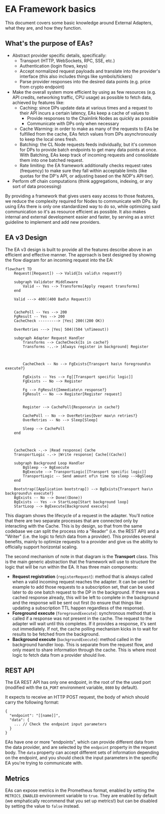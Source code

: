 # EA Framework basics

This document covers some basic knowledge around External Adapters, what they are, and how they function.

## What's the purpose of EAs?

- Abstract provider specific details, specifically:
  - Transport (HTTP, WebSockets, RPC, SSE, etc.)
  - Authentication (login flows, keys)
  - Accept normalized request payloads and translate into the provider's interface (this also includes things like symbols/tickers)
  - Parse provider responses into the desired data points (e.g. price from crypto endpoint)
- Make the overall system more efficient by using as few resources (e.g. API credits, networking traffic, CPU usage) as possible to fetch data, achieved by features like:
  - Caching: since DPs update data at various times and a request to their API incurs a certain latency, EAs keep a cache of values to
    - Provide responses to the Chainlink Nodes as quickly as possible
    - Communicate with DPs only when necessary
  - Cache Warming: in order to make as many of the requests to EAs be fulfilled from the cache, EAs fetch values from DPs asynchronously to keep the local ones fresh.
  - Batching: the CL Node requests feeds individually, but it's common for DPs to provide batch endpoints to get many data points at once. With Batching, EAs keep track of incoming requests and consolidate them into one batched request.
  - Rate limiting: the EA framework additionally checks request rates (frequency) to make sure they fall within acceptable limits (like quotas for the DP's API, or adjusting based on the NOP's API tier).
- Perform off chain computations (think aggregations, indexing, or any sort of data processing)

By providing a framework that gives users easy access to those features, we reduce the complexity required for Nodes to communicate with DPs. By using EAs there is only one standardized way to do so, while optimizing said communication so it's as resource efficient as possible. It also makes internal and external development easier and faster, by serving as a strict guideline to implement and add new providers.

## EA v3 Design

The EA v3 design is built to provide all the features describe above in an efficient and effective manner. The approach is best designed by showing the flow diagram for an incoming request into the EA:

```mermaid
flowchart TD
    Request([Request]) --> Valid{Is valid\n request?}

    subgraph Validator Middleware
        Valid -- Yes --> Transforms[Apply request transforms]
    end

    Valid ---> 400((400 Bad\n Request))


    CachePoll -- Yes --> 200
    FgResult -- Yes --> 200
    CacheCheck ---------> |Yes| 200((200 OK))

    OverRetries ---> |Yes| 504((504 \nTimeout))

    subgraph Adapter Request Handler
        Transforms --> CacheCheck{Is in cache?}
        Transforms -..-> |Always register in background| Register



        CacheCheck -- No --> FgExists{Transport has\n foreground\n execute?}

        FgExists -- Yes --> Fg[[Transport specific logic]]
        FgExists -- No --> Register

        Fg --> FgResult{Immediate\n response?}
        FgResult -- No --> Register[Register request]


        Register --> CachePoll{Response\n in cache?}

        CachePoll -- No --> OverRetries{Over max\n retries?}
        OverRetries -- No --> Sleep[Sleep]

        Sleep --> CachePoll
    end



    CacheCheck -.-> |Read response| Cache
    TransportLogic -.-> |Write response| Cache[(Cache)]

    subgraph Background Loop Handler
        BgSleep --> BgExecute
        BgExecute --> TransportLogic[[Transport specific logic]]
        TransportLogic -- Send amount of\n time to sleep -->BgSleep
    end

    Bootstrap([Application bootstrap]) --> BgExists{Transport has\n background\n execute?}
    BgExists -- No --> Done((Done))
    BgExists -- Yes --> StartLoop[Start background loop]
    StartLoop --> BgExecute[Background execute]

```

This diagram shows the lifecycle of a request in the adapter. You'll notice that there are two separate processes that are connected only by interacting with the Cache. This is by design, so that from the same codebase we can split the process into a "Reader" (i.e. the REST API) and a "Writer" (i.e. the logic to fetch data from a provider). This provides several benefits, mainly to optimize requests to a provider and give us the ability to officially support horizontal scaling.

The second mechanism of note in that diagram is the **Transport** class. This is the main generic abstraction that the framework will use to structure the logic that will be run within the EA. It has three main components:

- **Request registration** (`registerRequest`): method that is always called when a valid incoming request reaches the adapter. It can be used for example to add those requests to a subscription set, that can be used later to do one batch request to the DP in the background. If there was a cached response already, this will be left to complete in the background and the response will be sent out first (to ensure that things like updating a subscription TTL happen regardless of the response).
- **Foreground execute** (`foregroundExecute`): synchronous method that is called if a response was not present in the cache. The request to the adapter will wait until this completes. If it provides a response, it's sent out immediately. If not, the cache polling mechanism kicks in to wait for results to be fetched from the background.
- **Background execute** (`backgroundExecute`): method called in the background handler loop. This is separate from the request flow, and only meant to share information through the cache. This is where most logic to fetch data from a provider should live.

## REST API

The EA REST API has only one endpoint, in the root of the the used port (modified with the `EA_PORT` environment variable, `8080` by default).

It expects to receive an HTTP POST request, the body of which should carry the following format:

```jsonc
{
  "endpoint": "[[name]]",
  "data": {
    ... // Check the endpoint input parameters
  }
}
```

EAs have one or more "endpoints", which can provide different data from the data provider, and are selected by the `endpoint` property in the request body. The `data` property can accept different sets of information depending on the endpoint, and you should check the input parameters in the specific EA you're trying to communicate with.

## Metrics

EAs can expose metrics in the Prometheus format, enabled by setting the `METRICS_ENABLED` environment variable to `true`. They are enabled by default (we emphatically recommend that you set up metrics!) but can be disabled by setting the value to `false` instead.
